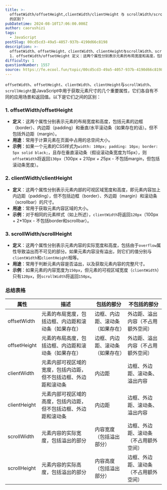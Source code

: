 ```yaml
---
title: >-
  offsetWidth/offsetHeight,clientWidth/clientHeight 与 scrollWidth/scrollHeight
  的区别？
pubDatetime: 2024-08-10T17:06:00.000Z
author: caorushizi
tags:
  - JavaScript
postSlug: 00cd5cd3-49a5-4057-937b-4190d66c8198
description: >-
  offsetWidth、offsetHeight、clientWidth、clientHeight与scrollWidth、scrollHeight是JavaScript中用于获取元素尺寸的几个重要属性，它们各自有不同的应用场景和返回值。以下是它们之间的区别：
  1. offsetWidth/offsetHeight 定义：这两个属性分别表示元素的布局宽度和高度，包括元素的边框（border）、内边
difficulty: 1
questionNumber: 1557
source: https://fe.ecool.fun/topic/00cd5cd3-49a5-4057-937b-4190d66c8198
---
```


`offsetWidth`、`offsetHeight`、`clientWidth`、`clientHeight`与`scrollWidth`、`scrollHeight`是JavaScript中用于获取元素尺寸的几个重要属性，它们各自有不同的应用场景和返回值。以下是它们之间的区别：

### 1. offsetWidth/offsetHeight

- **定义**：这两个属性分别表示元素的布局宽度和高度，包括元素的边框（border）、内边距（padding）和垂直/水平滚动条（如果存在的话）。但不包括外边距（margin）。
- **用途**：常用于计算元素在页面中占用的总空间大小。
- **示例**：如果一个元素的CSS样式为`width: 100px; padding: 10px; border: 5px solid black;`，且存在垂直滚动条（假设滚动条宽度为15px），则`offsetWidth`将返回`130px`（100px + 2*10px + 2*5px - 不包括margin，但包括滚动条宽度）。

### 2. clientWidth/clientHeight

- **定义**：这两个属性分别表示元素内部的可视区域宽度和高度，即元素内容加上内边距（padding），但不包括边框（border）、外边距（margin）和滚动条（scrollbar）的尺寸。
- **用途**：常用于获取元素内容区域的大小。
- **示例**：对于相同的元素样式（如上所述），`clientWidth`将返回`120px`（100px + 2\*10px - 不包括border和scrollbar）。

### 3. scrollWidth/scrollHeight

- **定义**：这两个属性分别表示元素内容的实际宽度和高度，包括由于`overflow`属性导致溢出而不可见的部分。如果元素内容没有溢出，则它们的值分别与`clientWidth`和`clientHeight`相等。
- **用途**：常用于判断元素内容是否溢出，以及获取元素内容的完整尺寸。
- **示例**：如果元素的内容宽度为`150px`，但元素的可视区域宽度（`clientWidth`）只有`120px`，则`scrollWidth`将返回`150px`。

### 总结表格

| 属性         | 描述                                                             | 包括的部分                       | 不包括的部分                           |
| ------------ | ---------------------------------------------------------------- | -------------------------------- | -------------------------------------- |
| offsetWidth  | 元素的布局宽度，包括边框、内边距和滚动条（如果存在）             | 边框、内边距、滚动条（如果存在） | 外边距、溢出内容（不占用额外空间）     |
| offsetHeight | 元素的布局高度，包括边框、内边距和滚动条（如果存在）             | 边框、内边距、滚动条（如果存在） | 外边距、溢出内容（不占用额外空间）     |
| clientWidth  | 元素内部可视区域的宽度，包括内边距，但不包括边框、外边距和滚动条 | 内边距                           | 边框、外边距、滚动条、溢出内容         |
| clientHeight | 元素内部可视区域的高度，包括内边距，但不包括边框、外边距和滚动条 | 内边距                           | 边框、外边距、滚动条、溢出内容         |
| scrollWidth  | 元素内容的实际宽度，包括溢出的部分                               | 内容宽度（包括溢出部分）         | 边框、外边距、滚动条（不占用额外空间） |
| scrollHeight | 元素内容的实际高度，包括溢出的部分                               | 内容高度（包括溢出部分）         | 边框、外边距、滚动条（不占用额外空间） |
